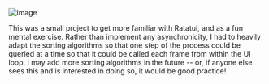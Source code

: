 ![image](https://github.com/user-attachments/assets/7941cdd2-6d8f-4603-afe9-3319c0d98875)

This was a small project to get more familiar with Ratatui, and as a fun mental exercise. Rather than implement any asynchronicity,
I had to heavily adapt the sorting algorithms so that one step of the process could be queried at a time so that it could be called
each frame from within the UI loop. I may add more sorting algorithms in the future -- or, if anyone else sees this and is interested
in doing so, it would be good practice!
